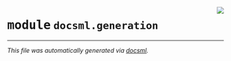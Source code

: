 <!-- markdownlint-disable -->

<a href="https://github.com/khulnasoft/docsml/blob/main/src/docsml/generation.py#L0"><img align="right" style="float:right;" src="https://img.shields.io/badge/-source-cccccc?style=flat-square" /></a>

# <kbd>module</kbd> `docsml.generation`








---

_This file was automatically generated via [docsml](https://github.com/khulnasoft/docsml)._
